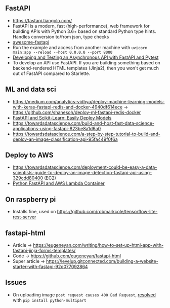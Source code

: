 ## FastAPI
* https://fastapi.tiangolo.com/
* FastAPI is a modern, fast (high-performance), web framework for building APIs with Python 3.6+ based on standard Python type hints. Handles conversion to/from json, type checks
* [awesome-fastapi](https://github.com/mjhea0/awesome-fastapi)
* Run the example and access from another machine with `uvicorn main:app --reload --host 0.0.0.0 --port 8000`
* [Developing and Testing an Asynchronous API with FastAPI and Pytest](https://testdriven.io/blog/fastapi-crud/)
* To develop an API use FastAPI. If you are building something based on backend-rendered HTML templates (Jinja2), then you won't get much out of FastAPI compared to Starlette.

## ML and data sci
* https://medium.com/analytics-vidhya/deploy-machine-learning-models-with-keras-fastapi-redis-and-docker-4940df614ece -> https://github.com/shanesoh/deploy-ml-fastapi-redis-docker
* [FastAPI and Scikit-Learn: Easily Deploy Models](http://nickc1.github.io/api,/scikit-learn/2019/01/10/scikit-fastapi.html)
* https://towardsdatascience.com/build-and-host-fast-data-science-applications-using-fastapi-823be8a1d6a0
* https://towardsdatascience.com/a-step-by-step-tutorial-to-build-and-deploy-an-image-classification-api-95fa449f0f6a

## Deploy to AWS
* https://towardsdatascience.com/deployment-could-be-easy-a-data-scientists-guide-to-deploy-an-image-detection-fastapi-api-using-329cdd80400 (EC2)
* [Python FastAPI and AWS Lambda Container](https://guillaume-braibant.medium.com/python-fastapi-and-aws-lambda-container-3e524c586f01)

## On raspberry pi
* Installs fine, used on https://github.com/robmarkcole/tensorflow-lite-rest-server

## fastapi-html
* Article -> https://eugeneyan.com/writing/how-to-set-up-html-app-with-fastapi-jinja-forms-templates/
* Code -> https://github.com/eugeneyan/fastapi-html
* Super article -> https://levelup.gitconnected.com/building-a-website-starter-with-fastapi-92d077092864

## Issues
* On uploading image `post request causes 400 Bad Request`, [resolved](https://stackoverflow.com/questions/62429244/uploading-images-in-fastapi-post-request-causes-400-bad-request) with `pip install python-multipart`